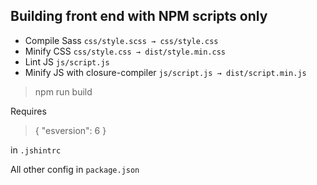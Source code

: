 ## Building front end with NPM scripts only

- Compile Sass `css/style.scss → css/style.css`
- Minify CSS `css/style.css → dist/style.min.css`
- Lint JS `js/script.js`
- Minify JS with closure-compiler `js/script.js → dist/script.min.js`

> npm run build

Requires

> {
> 	"esversion": 6
> }

in `.jshintrc`

All other config in `package.json`